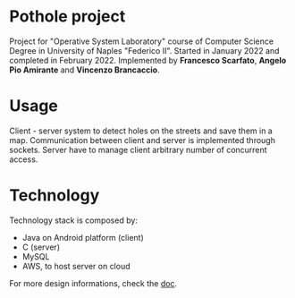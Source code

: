 # Pothole project
Project for "Operative System Laboratory" course of Computer Science Degree in University of Naples "Federico II". Started in January 2022 and completed in February 2022. Implemented by **Francesco Scarfato**, **Angelo Pio Amirante** and **Vincenzo Brancaccio**.

# Usage
Client - server system to detect holes on the streets and save them in a map.
Communication between client and server is implemented through sockets.
Server have to manage client arbitrary number of concurrent access. 

# Technology
Technology stack is composed by:
* Java on Android platform (client)
* C (server)
* MySQL
* AWS, to host server on cloud

For more design informations, check the [doc](https://github.com/fra-scarfato/pothole-project/blob/main/Documentazione/Potholes_LSO_2122_26.pdf).
